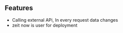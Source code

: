 
## Features

- Calling external APi, In every request data changes
- zeit now is user for deployment
